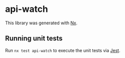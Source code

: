 # api-watch

This library was generated with [Nx](https://nx.dev).

## Running unit tests

Run `nx test api-watch` to execute the unit tests via [Jest](https://jestjs.io).
